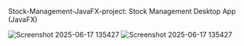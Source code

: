 Stock-Management-JavaFX-project: Stock Management Desktop App (JavaFX)



![Screenshot 2025-06-17 135427](https://github.com/user-attachments/assets/1577e8ab-fe22-4ee7-8707-0c44d79d7b96)
![Screenshot 2025-06-17 135427](https://github.com/user-attachments/assets/1577e8ab-fe22-4ee7-8707-0c44d79d7b96)
